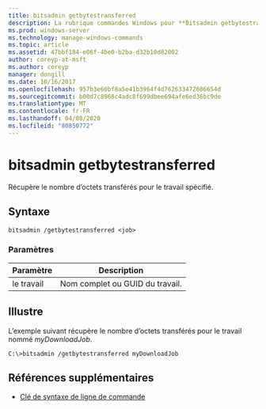 ```yaml
---
title: bitsadmin getbytestransferred
description: La rubrique commandes Windows pour **Bitsadmin getbytestransferred**, qui récupère le nombre d’octets transférés pour le travail spécifié.
ms.prod: windows-server
ms.technology: manage-windows-commands
ms.topic: article
ms.assetid: 47bbf184-e06f-4be0-b2ba-d32b10d82002
author: coreyp-at-msft
ms.author: coreyp
manager: dongill
ms.date: 10/16/2017
ms.openlocfilehash: 957b3e60bf8a5e41b3964f4d762633472606654d
ms.sourcegitcommit: b00d7c8968c4adc8f699dbee694afe6ed36bc9de
ms.translationtype: MT
ms.contentlocale: fr-FR
ms.lasthandoff: 04/08/2020
ms.locfileid: "80850772"
---
```

# <a name="bitsadmin-getbytestransferred"></a>bitsadmin getbytestransferred

Récupère le nombre d’octets transférés pour le travail spécifié.

## <a name="syntax"></a>Syntaxe

```
bitsadmin /getbytestransferred <job>
```

### <a name="parameters"></a>Paramètres

| Paramètre | Description |
| -------------- | -------------- |
| le travail | Nom complet ou GUID du travail. |

## <a name="examples"></a><a name=BKMK_examples></a>Illustre

L’exemple suivant récupère le nombre d’octets transférés pour le travail nommé *myDownloadJob*.

```
C:\>bitsadmin /getbytestransferred myDownloadJob
```

## <a name="additional-references"></a>Références supplémentaires

- [Clé de syntaxe de ligne de commande](command-line-syntax-key.md)